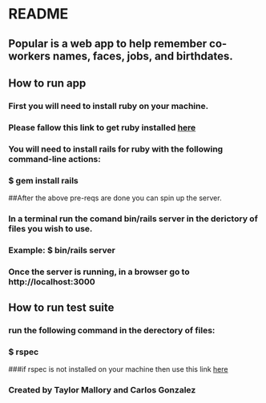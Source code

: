 # README

## Popular is a web app to help remember co-workers names, faces, jobs, and birthdates.

## How to run app
### First you will need to install ruby on your machine.
### Please fallow this link to get ruby installed [here](https://www.ruby-lang.org/en/downloads/)

### You will need to install rails for ruby with the following command-line actions:
### $ gem install rails

##After the above pre-reqs are done you can spin up the server.

### In a terminal run the comand bin/rails server in the derictory of files you wish to use.
### Example: $ bin/rails server
### Once the server is running, in a browser go to http://localhost:3000

## How to run test suite

### run the following command in the derectory of files:
### $ rspec

###if rspec is not installed on your machine then use this link [here](http://rspec.info/)


### Created by Taylor Mallory and Carlos Gonzalez